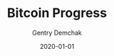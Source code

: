 ---
title: 'Bitcoin Progress'
date: '2020-01-01'
description: 'Twitter bot that provides regular updates on the Bitcoin protocol progress toward the next subsidy halving event'
tag: 'software engineering'
author: 'Gentry Demchak'
image: '/images/bitcoin-progress.jpg'
---